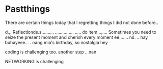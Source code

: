 # Pastthings

There are certain things today that I regretting things I did not done before..

d.,.
Reflectionds.s..........
...............
.....
do item...,....
Sometimes you need to seize the present moment and cherish every moment ee.......
nd.
..
hay buhayeee...
.
nang mia's birthday, so nostalgia
hey

coding is challenging too.
another step ...nan

NETWORKING is challenging 

